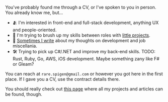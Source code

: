 You've probably found me through a CV, or I've spoken to you in person. You already know me, but...

- 🫂 I'm interested in front-end and full-stack development, anything UX and people-oriented.
- 📐 I'm trying to brush up my skills between roles with [little projects](respigen.github.io/projects/).
- 📝 [Sometimes I write](respigen.github.io/articles/) about my thoughts on development and job miscellania.  
- 🛠️ Trying to pick up C#/.NET and improve my back-end skills. TODO: Rust, Ruby, Go, AWS, iOS development. Maybe something zany like F# or Gleam?

 You can reach at `rare.spigen@gmail.com` or however you got here in the first place. If I gave you a CV, use the contract details there.
 
 You should really check out [this page](respigen.github.io) where all my projects and articles can be found, though. 

<!---
I've been contributing to
- 📊 GitFiend
- 🐰 Example code for cottontail-js
- THat other thing
--->
